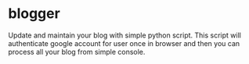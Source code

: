 # blogger
Update and maintain your blog with simple python script. This script will authenticate google account for user once in browser and then you can process all your blog from simple console.

